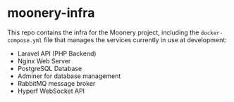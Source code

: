 # moonery-infra

This repo contains the infra for the Moonery project, including the `docker-compose.yml` file that manages the services currently in use at development:

- Laravel API (PHP Backend)
- Nginx Web Server
- PostgreSQL Database
- Adminer for database management
- RabbitMQ message broker
- Hyperf WebSocket API